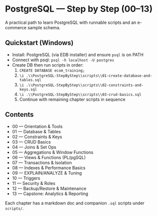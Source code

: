 # PostgreSQL — Step by Step (00–13)

A practical path to learn PostgreSQL with runnable scripts and an e-commerce sample schema.

## Quickstart (Windows)
- Install: PostgreSQL (via EDB installer) and ensure `psql` is on PATH
- Connect with psql: `psql -h localhost -U postgres`
- Create DB then run scripts in order:
	1. `CREATE DATABASE ecom_training;`
	2. `\i .\\PostgreSQL-StepByStep\\scripts\\01-create-database-and-tables.sql`
	3. `\i .\\PostgreSQL-StepByStep\\scripts\\02-constraints-and-keys.sql`
	4. `\i .\\PostgreSQL-StepByStep\\scripts\\03-crud-basics.sql`
	5. Continue with remaining chapter scripts in sequence

## Contents
- 00 — Orientation & Tools
- 01 — Database & Tables
- 02 — Constraints & Keys
- 03 — CRUD Basics
- 04 — Joins & Set Ops
- 05 — Aggregations & Window Functions
- 06 — Views & Functions (PL/pgSQL)
- 07 — Transactions & Isolation
- 08 — Indexes & Performance Basics
- 09 — EXPLAIN/ANALYZE & Tuning
- 10 — Triggers
- 11 — Security & Roles
- 12 — Backup/Restore & Maintenance
- 13 — Capstone: Analytics & Reporting

Each chapter has a markdown doc and companion `.sql` scripts under `scripts/`.
